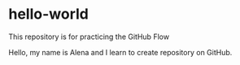 # hello-world
This repository is for practicing the GitHub Flow

Hello, my name is Alena and I learn to create repository on GitHub.
